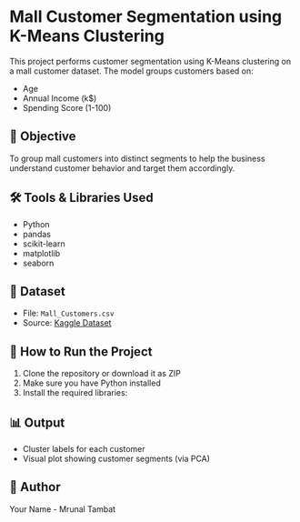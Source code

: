 # Mall Customer Segmentation using K-Means Clustering

This project performs customer segmentation using K-Means clustering on a mall customer dataset. The model groups customers based on:

- Age
- Annual Income (k$)
- Spending Score (1-100)

## 📌 Objective
To group mall customers into distinct segments to help the business understand customer behavior and target them accordingly.

## 🛠️ Tools & Libraries Used
- Python
- pandas
- scikit-learn
- matplotlib
- seaborn

## 📁 Dataset
- File: `Mall_Customers.csv`
- Source: [Kaggle Dataset](https://www.kaggle.com/vjchoudhary7/customer-segmentation-tutorial)

## 🚀 How to Run the Project
1. Clone the repository or download it as ZIP
2. Make sure you have Python installed
3. Install the required libraries:
## 📊 Output
- Cluster labels for each customer
- Visual plot showing customer segments (via PCA)

## 👤 Author
Your Name - Mrunal Tambat 
